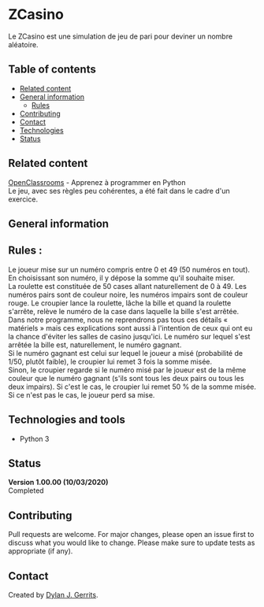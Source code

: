 # ZCasino
Le ZCasino est une simulation de jeu de pari pour deviner un nombre aléatoire.  

## Table of contents
- [Related content](#related-content)
- [General information](#general-content)
  - [Rules](#rules)
- [Contributing](#contributing)
- [Contact](#contact)
- [Technologies](#technologies-and-tools)
- [Status](#status)

## Related content
[OpenClassrooms](https://openclassrooms.com/) - Apprenez à programmer en Python  
Le jeu, avec ses règles peu cohérentes, a été fait dans le cadre d'un exercice.

## General information
## Rules :  
Le joueur mise sur un numéro compris entre 0 et 49 (50 numéros en tout). En choisissant son numéro, il y dépose la somme qu'il souhaite miser.  
La roulette est constituée de 50 cases allant naturellement de 0 à 49. Les numéros pairs sont de couleur noire, les numéros impairs sont de couleur rouge. Le croupier lance la roulette, lâche la bille et quand la roulette s'arrête, relève le numéro de la case dans laquelle la bille s'est arrêtée. Dans notre programme, nous ne reprendrons pas tous ces détails « matériels » mais ces explications sont aussi à l'intention de ceux qui ont eu la chance d'éviter les salles de casino jusqu'ici. Le numéro sur lequel s'est arrêtée la bille est, naturellement, le numéro gagnant.  
Si le numéro gagnant est celui sur lequel le joueur a misé (probabilité de 1/50, plutôt faible), le croupier lui remet 3 fois la somme misée.  
Sinon, le croupier regarde si le numéro misé par le joueur est de la même couleur que le numéro gagnant (s'ils sont tous les deux pairs ou tous les deux impairs). Si c'est le cas, le croupier lui remet 50 % de la somme misée. Si ce n'est pas le cas, le joueur perd sa mise.  

## Technologies and tools
- Python 3

## Status
**Version 1.00.00 (10/03/2020)**  
Completed

## Contributing
Pull requests are welcome. For major changes, please open an issue first to discuss what you would like to change.
Please make sure to update tests as appropriate (if any).

## Contact
Created by [Dylan J. Gerrits](https://github.com/Dyrits).


